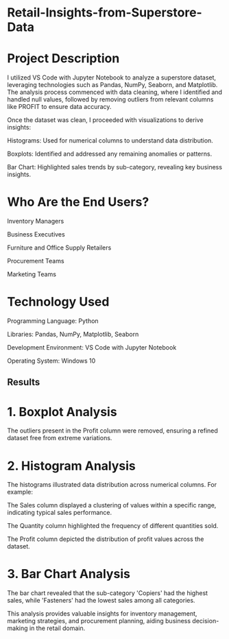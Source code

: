 # Retail-Insights-from-Superstore-Data

# Project Description

I utilized VS Code with Jupyter Notebook to analyze a superstore dataset, leveraging technologies such as Pandas, NumPy, Seaborn, and Matplotlib. The analysis process commenced with data cleaning, where I identified and handled null values, followed by removing outliers from relevant columns like PROFIT to ensure data accuracy.

Once the dataset was clean, I proceeded with visualizations to derive insights:

Histograms: Used for numerical columns to understand data distribution.

Boxplots: Identified and addressed any remaining anomalies or patterns.

Bar Chart: Highlighted sales trends by sub-category, revealing key business insights.

# Who Are the End Users?

Inventory Managers

Business Executives

Furniture and Office Supply Retailers

Procurement Teams

Marketing Teams

# Technology Used

Programming Language: Python

Libraries: Pandas, NumPy, Matplotlib, Seaborn

Development Environment: VS Code with Jupyter Notebook

Operating System: Windows 10

## Results

# 1. Boxplot Analysis

The outliers present in the Profit column were removed, ensuring a refined dataset free from extreme variations.

# 2. Histogram Analysis

The histograms illustrated data distribution across numerical columns. For example:

The Sales column displayed a clustering of values within a specific range, indicating typical sales performance.

The Quantity column highlighted the frequency of different quantities sold.

The Profit column depicted the distribution of profit values across the dataset.

# 3. Bar Chart Analysis

The bar chart revealed that the sub-category 'Copiers' had the highest sales, while 'Fasteners' had the lowest sales among all categories.

This analysis provides valuable insights for inventory management, marketing strategies, and procurement planning, aiding business decision-making in the retail domain.

